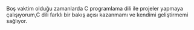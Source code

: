 Boş vaktim olduğu zamanlarda C programlama dili ile projeler yapmaya çalışıyorum,C dili farklı bir bakış açısı kazanmamı ve kendimi geliştirmemi sağlıyor.
